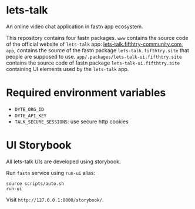 # lets-talk

An online video chat application in fastn app ecosystem.

This repository contains four fastn packages. `www` contains the source code
of the official website of `lets-talk` app: 
[lets-talk.fifthtry-community.com](https://lets-talk.fifthtry-community.com),
`app`, contains the source of the fastn package `lets-talk.fifthtry.site` that 
people are supposed to use. `app/.packages/lets-talk-ui.fifthtry.site` contains 
the source code of fastn package `lets-talk-ui.fifthtry.site` containing UI 
elements used by the `lets-talk` app.



# Required environment variables

- `DYTE_ORG_ID`
- `DYTE_API_KEY`
- `TALK_SECURE_SESSIONS`: use secure http cookies


# UI Storybook

All lets-talk UIs are developed using storybook.  

Run `fastn` service using `run-ui` alias: 

```shell
source scripts/auto.sh
run-ui
```

Visit `http://127.0.0.1:8000/storybook/`.
